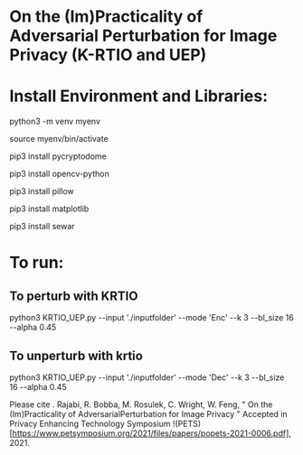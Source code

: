 # On the (Im)Practicality of Adversarial Perturbation for Image Privacy (K-RTIO and UEP)

# Install Environment and Libraries:

python3 -m venv myenv

source myenv/bin/activate

pip3 install pycryptodome

pip3 install opencv-python

pip3 install pillow

pip3 install matplotlib

pip3 install sewar

# To run:
## To perturb with KRTIO 
python3 KRTIO_UEP.py --input './inputfolder' --mode 'Enc' --k 3 --bl_size 16 --alpha 0.45

## To unperturb with krtio
python3 KRTIO_UEP.py --input './inputfolder' --mode 'Dec' --k 3 --bl_size 16 --alpha 0.45


Please cite . Rajabi, R. Bobba, M. Rosulek, C. Wright, W. Feng, " On the (Im)Practicality of AdversarialPerturbation for Image Privacy " Accepted in Privacy Enhancing Technology Symposium !(PETS)[https://www.petsymposium.org/2021/files/papers/popets-2021-0006.pdf], 2021.

